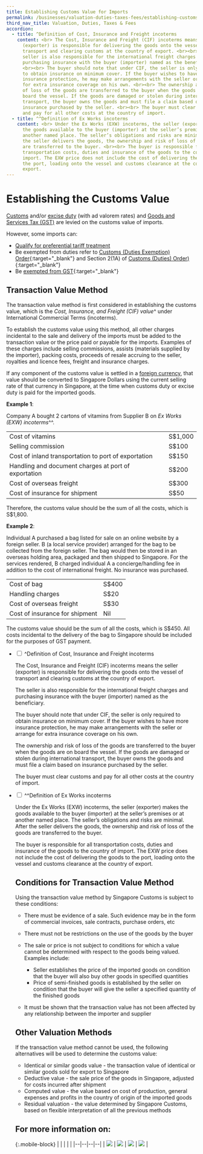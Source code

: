 ```yaml
---
title: Establishing Customs Value for Imports
permalink: /businesses/valuation-duties-taxes-fees/establishing-customs-value-for-imports
third_nav_title: Valuation, Duties, Taxes & Fees
accordion:
  - title: ^Definition of Cost, Insurance and Freight incoterms
    content: <br> The Cost, Insurance and Freight (CIF) incoterms means the seller
      (exporter) is responsible for delivering the goods onto the vessel of
      transport and clearing customs at the country of export. <br><br> The
      seller is also responsible for the international freight charges and
      purchasing insurance with the buyer (importer) named as the beneficiary.
      <br><br> The buyer should note that under CIF, the seller is only required
      to obtain insurance on minimum cover. If the buyer wishes to have more
      insurance protection, he may make arrangements with the seller or arrange
      for extra insurance coverage on his own. <br><br> The ownership and risk
      of loss of the goods are transferred to the buyer when the goods are on
      board the vessel. If the goods are damaged or stolen during international
      transport, the buyer owns the goods and must file a claim based on
      insurance purchased by the seller. <br><br> The buyer must clear customs
      and pay for all other costs at the country of import.
  - title: ^^Definition of Ex Works incoterms
    content: <br> Under the Ex Works (EXW) incoterms, the seller (exporter) makes
      the goods available to the buyer (importer) at the seller’s premises or at
      another named place. The seller’s obligations and risks are minimal. After
      the seller delivers the goods, the ownership and risk of loss of the goods
      are transferred to the buyer. <br><br> The buyer is responsible for all
      transportation costs, duties and insurance of the goods to the country of
      import. The EXW price does not include the cost of delivering the goods to
      the port, loading onto the vessel and customs clearance at the country of
      export.
---
```

# Establishing the Customs Value

[Customs](/businesses/valuation-duties-taxes-and-fees/duties-and-dutiable-goods) and/or [excise duty](/businesses/valuation-duties-taxes-and-fees/duties-and-dutiable-goods)  (with ad valorem rates) and  [Goods and Services Tax (GST)](/businesses/valuation-duties-taxes-fees/goods-and-services-tax-gst) are levied on the customs value of imports.

However, some imports can:

-   [Qualify for preferential tariff treatment](/businesses/importing-goods/import-procedures/claiming-preferential-tariff-treatment-for-dutiable-imports)
-   Be exempted from duties refer to  [Customs (Duties Exemption) Order](https://sso.agc.gov.sg/SL/CA1960-OR5#pr2-){:target="_blank"} and Section 2(1A) of  [Customs (Duties) Order](https://sso.agc.gov.sg/SL/CA1960-OR4#pr2-)[)](https://sso.agc.gov.sg/SL/CA1960-OR4#pr2-){:target="_blank"}
-   Be  [exempted from GST](https://sso.agc.gov.sg/SL/GSTA1993-OR3){:target="_blank"}

## Transaction Value Method

The transaction value method is first considered in establishing the customs value, which is the *Cost, Insurance, and Freight (CIF) value*^ under International Commercial Terms (incoterms).

To establish the customs value using this method, all other charges incidental to the sale and delivery of the imports must be added to the transaction value or the price paid or payable for the imports. Examples of these charges include selling commissions, assists (materials supplied by the importer), packing costs, proceeds of resale accruing to the seller, royalties and licence fees, freight and insurance charges.

If any component of the customs value is settled in a [foreign currency](/businesses/valuation-duties-taxes-fees/establishing-customs-value-for-imports/customs-exchange-rates), that value should be converted to Singapore Dollars using the current selling rate of that currency in Singapore, at the time when customs duty or excise duty is paid for the imported goods.

**Example 1**:

Company A bought 2 cartons of vitamins from Supplier B on  *Ex Works (EXW) incoterms*^^.

|  |  |
|--|--|
| Cost of vitamins | S$1,000 |
| Selling commission | S$100 |
| Cost of inland transportation to port of exportation | S$150 |
| Handling and document charges at port of exportation | S$200 |
| Cost of overseas freight | S$300 |
| Cost of insurance for shipment | S$50|

Therefore, the customs value should be the sum of all the costs, which is S$1,800.

**Example 2**:

Individual A purchased a bag listed for sale on an online website by a foreign seller. B (a local service provider) arranged for the bag to be collected from the foreign seller. The bag would then be stored in an overseas holding area, packaged and then shipped to Singapore. For the services rendered, B charged individual A a concierge/handling fee in addition to the cost of international freight. No insurance was purchased.

|  |  |
|--|--|
| Cost of bag | S$400 |
| Handling charges | S$20 |
| Cost of overseas freight | S$30 |
| Cost of insurance for shipment | Nil |

The customs value should be the sum of all the costs, which is S$450. All costs incidental to the delivery of the bag to Singapore should be included for the purposes of GST payment.

<ul class="jekyllcodex_accordion">
  <li>
    <input type="checkbox" id="accordion1">
    <label for="accordion1">^Definition of Cost, Insurance and Freight incoterms</label>
    <div>
      <p>The Cost, Insurance and Freight (CIF) incoterms means the seller (exporter) is responsible for delivering the goods onto the vessel of transport and clearing customs at the country of export.</p>
      <p>The seller is also responsible for the international freight charges and purchasing insurance with the buyer (importer) named as the beneficiary.<br>
      <p>The buyer should note that under CIF, the seller is only required to obtain insurance on minimum cover. If the buyer wishes to have more insurance protection, he may make arrangements with the seller or arrange for extra insurance coverage on his own.<br>
      <p>The ownership and risk of loss of the goods are transferred to the buyer when the goods are on board the vessel. If the goods are damaged or stolen during international transport, the buyer owns the goods and must file a claim based on insurance purchased by the seller.<br>
      <p>The buyer must clear customs and pay for all other costs at the country of import.</p>
    </div>
  </li>  
  <li>
    <input type="checkbox" id="accordion2">
    <label for="accordion2">^^Definition of Ex Works incoterms</label>
    <div>
      <p>Under the Ex Works (EXW) incoterms, the seller (exporter) makes the goods available to the buyer (importer) at the seller’s premises or at another named place. The seller’s obligations and risks are minimal. After the seller delivers the goods, the ownership and risk of loss of the goods are transferred to the buyer.</p>
      <p>The buyer is responsible for all transportation costs, duties and insurance of the goods to the country of import. The EXW price does not include the cost of delivering the goods to the port, loading onto the vessel and customs clearance at the country of export.</p>
    </div>
    </li>
		

## Conditions for Transaction Value Method

Using the transaction value method by Singapore Customs is subject to these conditions:

-   There must be evidence of a sale. Such evidence may be in the form of commercial invoices, sale contracts, purchase orders, etc
-   There must not be restrictions on the use of the goods by the buyer
-   The sale or price is not subject to conditions for which a value cannot be determined with respect to the goods being valued. Examples include:
    
    -   Seller establishes the price of the imported goods on condition that the buyer will also buy other goods in specified quantities
    -   Price of semi-finished goods is established by the seller on condition that the buyer will give the seller a specified quantity of the finished goods
-   It must be shown that the transaction value has not been affected by any relationship between the importer and supplier

## Other Valuation Methods

If the transaction value method cannot be used, the following alternatives will be used to determine the customs value:

-   Identical or similar goods value - the transaction value of identical or similar goods sold for export to Singapore
-   Deductive value - the sale price of the goods in Singapore, adjusted for costs incurred after shipment
-   Computed value - the value based on cost of production, general expenses and profits in the country of origin of the imported goods
-   Residual valuation - the value determined by Singapore Customs, based on flexible interpretation of all the previous methods

## For more information on:

{:.mobile-block}
|  |  |  |  |
|--|--|--|--|
| **[![](/images/valuation-duties/Eastablishing1.jpg)](/businesses/valuation-duties-taxes-fees/establishing-customs-value-for-imports/flat-rates-for-freight-and-insurance)** | **[![](/images/valuation-duties/Eastablishing2.jpg)](/businesses/valuation-duties-taxes-fees/establishing-customs-value-for-imports/flat-rate-for-insurance)** | **[![](/images/valuation-duties/Eastablishing3.jpg)](/businesses/valuation-duties-taxes-fees/establishing-customs-value-for-imports/customs-exchange-rates)** | **[![](/images/valuation-duties/Eastablishing4.jpg)](/businesses/valuation-duties-taxes-fees/establishing-customs-value-for-imports/transfer-pricing-adjustments-on-imports)** |